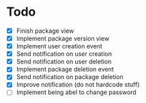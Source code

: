 # Todo

- [x] Finish package view
- [x] Implement package version view
- [x] Implement user creation event
- [x] Send notification on user creation
- [x] Send notification on user deletion
- [x] Implement package deletion event
- [x] Send notification on package deletion
- [x] Improve notification (do not hardcode stuff)
- [ ] Implement being abel to change password
